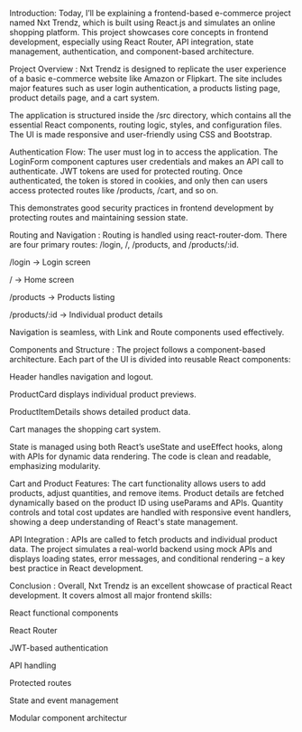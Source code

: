 Introduction:
Today, I’ll be explaining a frontend-based e-commerce project named Nxt Trendz, which is built using React.js and simulates an online shopping platform. This project showcases core concepts in frontend development, especially using React Router, API integration, state management, authentication, and component-based architecture.

Project Overview :
Nxt Trendz is designed to replicate the user experience of a basic e-commerce website like Amazon or Flipkart. The site includes major features such as user login authentication, a products listing page, product details page, and a cart system.

The application is structured inside the /src directory, which contains all the essential React components, routing logic, styles, and configuration files. The UI is made responsive and user-friendly using CSS and Bootstrap.

Authentication Flow:
The user must log in to access the application. The LoginForm component captures user credentials and makes an API call to authenticate. JWT tokens are used for protected routing. Once authenticated, the token is stored in cookies, and only then can users access protected routes like /products, /cart, and so on.

This demonstrates good security practices in frontend development by protecting routes and maintaining session state.

Routing and Navigation :
Routing is handled using react-router-dom. There are four primary routes: /login, /, /products, and /products/:id.

/login → Login screen

/ → Home screen

/products → Products listing

/products/:id → Individual product details

Navigation is seamless, with Link and Route components used effectively.

Components and Structure :
The project follows a component-based architecture. Each part of the UI is divided into reusable React components:

Header handles navigation and logout.

ProductCard displays individual product previews.

ProductItemDetails shows detailed product data.

Cart manages the shopping cart system.

State is managed using both React’s useState and useEffect hooks, along with APIs for dynamic data rendering. The code is clean and readable, emphasizing modularity.

Cart and Product Features:
The cart functionality allows users to add products, adjust quantities, and remove items. Product details are fetched dynamically based on the product ID using useParams and APIs.
Quantity controls and total cost updates are handled with responsive event handlers, showing a deep understanding of React's state management.

API Integration :
APIs are called to fetch products and individual product data. The project simulates a real-world backend using mock APIs and displays loading states, error messages, and conditional rendering – a key best practice in React development.

Conclusion :
Overall, Nxt Trendz is an excellent showcase of practical React development. It covers almost all major frontend skills:

React functional components

React Router

JWT-based authentication

API handling

Protected routes

State and event management

Modular component architectur
